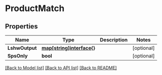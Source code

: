 # ProductMatch

## Properties

Name | Type | Description | Notes
------------ | ------------- | ------------- | -------------
**LshwOutput** | [**map[string]interface{}**](.md) |  | [optional] 
**SpsOnly** | **bool** |  | [optional] 

[[Back to Model list]](../README.md#documentation-for-models) [[Back to API list]](../README.md#documentation-for-api-endpoints) [[Back to README]](../README.md)


